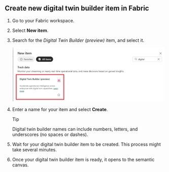 ## Create new digital twin builder item in Fabric

1. Go to your Fabric workspace. 
2. Select **New item**.
3. Search for the *Digital Twin Builder (preview)* item, and select it.

    ![Screenshot of the Digital Twin Builder item.](../media/new-digital-twin-builder.png)
    
4. Enter a name for your item and select **Create**. 

    > [!TIP]
    > Digital twin builder names can include numbers, letters, and underscores (no spaces or dashes).

5. Wait for your digital twin builder item to be created. This process might take several minutes.
6. Once your digital twin builder item is ready, it opens to the semantic canvas.